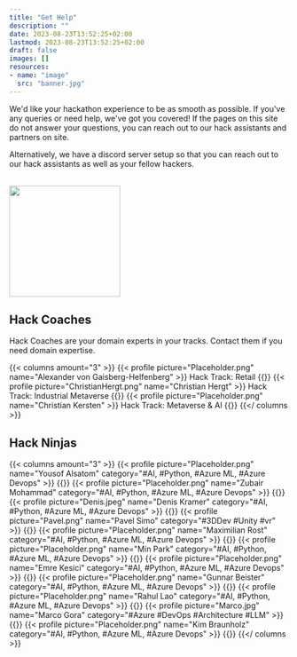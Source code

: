 ```yaml
---
title: "Get Help"
description: ""
date: 2023-08-23T13:52:25+02:00
lastmod: 2023-08-23T13:52:25+02:00
draft: false
images: []
resources:
- name: "image"
  src: "banner.jpg"
---
```

We'd like your hackathon experience to be as smooth as possible. If you've any queries or need help, we've got you covered!
If the pages on this site do not answer your questions, you can reach out to our hack assistants and partners on site.

Alternatively, we have a discord server setup so that you can reach out to our hack assistants as well as your fellow
hackers.
      <p class="-size-m" style="margin:0">
        <br />
        <a href="https://discord.gg/cJzJJ3m6" target="_blank">
          <img src="https://assets-global.website-files.com/6257adef93867e50d84d30e2/636e0b5061df290f5892d944_full_logo_black_RGB.svg" width="200" />
        </a>
      </p>

## Hack Coaches
Hack Coaches are your domain experts in your tracks. Contact them if you need domain expertise.

{{< columns amount="3" >}}
  {{< profile picture="Placeholder.png" name="Alexander von Gaisberg-Helfenberg" >}}
    Hack Track: Retail
  {{</profile >}}
  {{< profile picture="ChristianHergt.png" name="Christian Hergt" >}}
    Hack Track: Industrial Metaverse
  {{</profile >}}
  {{< profile picture="Placeholder.png" name="Christian Kersten" >}}
    Hack Track: Metaverse & AI
  {{</profile >}}
{{</ columns >}}

## Hack Ninjas

{{< columns amount="3" >}}
  {{< profile picture="Placeholder.png" name="Yousof Alsatom" category="#AI, #Python, #Azure ML, #Azure Devops" >}}
  {{</profile >}}
  {{< profile picture="Placeholder.png" name="Zubair Mohammad" category="#AI, #Python, #Azure ML, #Azure Devops" >}}
  {{</profile >}}
  {{< profile picture="Denis.jpeg" name="Denis Kramer" category="#AI, #Python, #Azure ML, #Azure Devops" >}}
  {{</profile >}}
  {{< profile picture="Pavel.png" name="Pavel Simo" category="#3DDev #Unity #vr" >}}
  {{</profile >}}
  {{< profile picture="Placeholder.png" name="Maximilian Rost" category="#AI, #Python, #Azure ML, #Azure Devops" >}}
  {{</profile >}}
  {{< profile picture="Placeholder.png" name="Min Park" category="#AI, #Python, #Azure ML, #Azure Devops" >}}
  {{</profile >}}
  {{< profile picture="Placeholder.png" name="Emre Kesici" category="#AI, #Python, #Azure ML, #Azure Devops" >}}
  {{</profile >}}
  {{< profile picture="Placeholder.png" name="Gunnar Beister" category="#AI, #Python, #Azure ML, #Azure Devops" >}}
  {{</profile >}}
  {{< profile picture="Placeholder.png" name="Rahul Lao" category="#AI, #Python, #Azure ML, #Azure Devops" >}}
  {{</profile >}}
  {{< profile picture="Marco.jpg" name="Marco Gora" category="#Azure #DevOps #Architecture #LLM" >}}
  {{</profile >}}
  {{< profile picture="Placeholder.png" name="Kim Braunholz" category="#AI, #Python, #Azure ML, #Azure Devops" >}}
  {{</profile >}}
{{</ columns >}}
